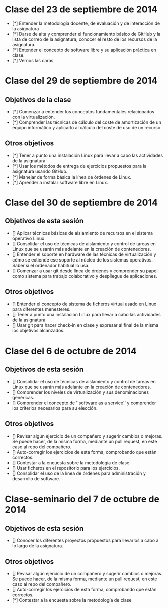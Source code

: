 # Clase del 23 de septiembre de 2014

* [*] Entender la metodología docente, de evaluación y de interacción de la asignatura
* [*] Darse de alta y comprender el funcionamiento básico de GitHub y la lista de correo de la asignatura; conocer el resto de los recursos de la asignatura.
* [*] Entender el concepto de software libre y su aplicación práctica en clase.
* [*] Vernos las caras.


# Clase del 29 de septiembre de 2014

## Objetivos de la clase

* [*] Comenzar a entender los conceptos fundamentales relacionados con la virtualización.
* [*] Comprender las técnicas de cálculo del coste de amortización de un equipo informático y aplicarlo al cálculo del coste de uso de un recurso.

## Otros objetivos

* [*] Tener a punto una instalación Linux para llevar a cabo las actividades de la asignatura
* [*] Usar los métodos de entrega de ejercicios propuestos para la asignatura usando GitHub.
* [*] Manejar de forma básica la línea de órdenes de Linux.
* [*] Aprender a instalar software libre en Linux.

# Clase del 30 de septiembre de 2014

## Objetivos de esta sesión

* [] Aplicar técnicas básicas de aislamiento de recursos en el sistema operativo Linux
* [] Consolidar el uso de técnicas de aislamiento y control de tareas en Linux que se usarán más adelante en la creación de contenedores.
* [] Entender el soporte en hardware de las técnicas de virtualización y cómo se extiende ese soporte al núcleo de los sistemas operativos. Saber si el ordenador habitual lo usa.
* [] Comenzar a usar git desde línea de órdenes y comprender su papel como sistema para trabajo colaborativo y despliegue de aplicaciones.

## Otros objetivos

* [] Entender el concepto de sistema de ficheros virtual usado en Linux para diferentes menesteres.
* [] Tener a punto una instalación Linux para llevar a cabo las actividades de la asignatura
* [] Usar git para hacer check-in en clase y expresar al final de la misma los objetivos alcanzados.

# Clase del 6 de octubre de 2014

## Objetivos de esta sesión

* [] Consolidar el uso de técnicas de aislamiento y control de tareas en Linux que se usarán más adelante en la creación de contenedores.
* [] Comprender los niveles de virtualización y sus denominaciones genéricas.
* [] Comprender el concepto de ''software as a service'' y comprender los criterios necesarios para su elección.

## Otros objetivos

* [] Revisar algún ejercicio de un compañero y sugerir cambios o mejoras. Se puede hacer, de la misma forma, mediante un pull request, en este caso al repo del compañero.
* [] Auto-corregir los ejercicios de esta forma, comprobando que están correctos.
* [] Contestar a la encuesta sobre la metodología de clase
* [] Usar ficheros en el repositorio para los ejercicios.
* [] Consolidar el uso de la línea de órdenes para administración y desarrollo de software.

# Clase-seminario del 7 de octubre de 2014

## Objetivos de esta sesión

* [] Conocer los diferentes proyectos propuestos para llevarlos a cabo a lo largo de la asignatura.

## Otros objetivos

* [] Revisar algún ejercicio de un compañero y sugerir cambios o mejoras. Se puede hacer, de la misma forma, mediante un pull request, en este caso al repo del compañero.
* [] Auto-corregir los ejercicios de esta forma, comprobando que están correctos.
* [*] Contestar a la encuesta sobre la metodología de clase
















